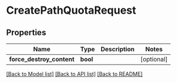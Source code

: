 # CreatePathQuotaRequest


## Properties
Name | Type | Description | Notes
------------ | ------------- | ------------- | -------------
**force_destroy_content** | **bool** |  | [optional] 

[[Back to Model list]](../#documentation-for-models) [[Back to API list]](../#documentation-for-api-endpoints) [[Back to README]](../)


